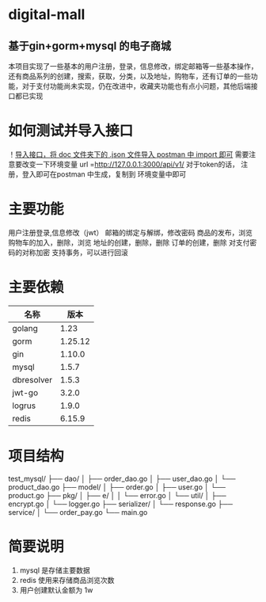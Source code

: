 digital-mall
==

基于gin+gorm+mysql 的电子商城
-
本项目实现了一些基本的用户注册，登录，信息修改，绑定邮箱等一些基本操作，还有商品系列的创建，搜索，获取，分类，以及地址，购物车，还有订单的一些功能，对于支付功能尚未实现，仍在改进中，收藏夹功能也有点小问题，其他后端接口都已实现

如何测试并导入接口
=
！[导入接口，将 doc 文件夹下的 .json 文件导入 postman 中 import 即可](doc/导入.png)
需要注意要改变一下环境变量
url =http://127.0.0.1:3000/api/v1/
对于token的话， 注册，登入即可在postman 中生成，复制到 环境变量中即可

主要功能
=
用户注册登录,信息修改（jwt）
邮箱的绑定与解绑，修改密码
商品的发布，浏览
购物车的加入，删除，浏览
地址的创建，删除，删除
订单的创建，删除
对支付密码的对称加密
支持事务，可以进行回滚

主要依赖
=
|名称|版本|
|---|----|
|golang|1.23|
|gorm|1.25.12|
|gin|1.10.0|
|mysql|1.5.7|
|dbresolver|1.5.3|
|jwt-go|3.2.0|
|logrus|1.9.0|
|redis|6.15.9|

项目结构
=
test_mysql/ ├── dao/ │ ├── order_dao.go │ ├── user_dao.go │ └── product_dao.go ├── model/ │ ├── order.go │ ├── user.go │ └── product.go ├── pkg/ │ ├── e/ │ │ └── error.go │ └── util/ │ ├── encrypt.go │ └── logger.go ├── serializer/ │ └── response.go ├── service/ │ └── order_pay.go └── main.go






简要说明 
=
1. mysql 是存储主要数据
2. redis 使用来存储商品浏览次数
3. 用户创建默认金额为 1w 

